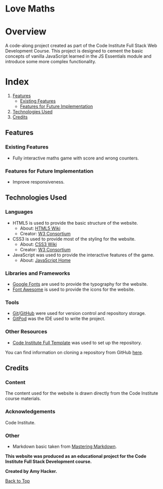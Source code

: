 # **Love Maths**

# Overview

A code-along project created as part of the Code Institute Full Stack Web Development Course.  This project is designed to cement the basic concepts of vanilla JavaScript learned in the JS Essentials module and introduce some more complex functionality.

# Index
1. [Features](#features)
    * [Existing Features](#existing-features)
    * [Features for Future Implementation](#features-for-future-implementation)
1. [Technologies Used](#technologies-used)
1. [Credits](#credits)

## Features

### **Existing Features**
* Fully interactive maths game with score and wrong counters.

### **Features for Future Implementation**
* Improve responsiveness.

## Technologies Used

### **Languages**
* HTML5 is used to provide the basic structure of the website.
  * About: [HTML5 Wiki](https://en.wikipedia.org/wiki/HTML5)
  * Creator: [W3 Consortium](https://www.w3.org/)
* CSS3 is used to provide most of the styling for the website.
  * About: [CSS3 Wiki](https://en.wikipedia.org/wiki/CSS)
  * Creator: [W3 Consortium](https://www.w3.org/)
* JavaScript was used to provide the interactive features of the game.
  * About: [JavaScript Home](https://www.javascript.com/)

### **Libraries and Frameworks**
* [Google Fonts](https://fonts.google.com/) are used to provide the typography for the website.
* [Font Awesome](https://fontawesome.com/) is used to provide the icons for the website.

### **Tools**
* [Git](https://git-scm.com/)/[GitHub](https://github.com/) were used for version control and repository storage.
* [GitPod](https://www.gitpod.io/) was the IDE used to write the project.

### **Other Resources**
* [Code Institute Full Template](https://github.com/Code-Institute-Org/gitpod-full-template) was used to set up the repository.

You can find information on cloning a repository from GitHub [here](https://docs.github.com/en/github/creating-cloning-and-archiving-repositories/cloning-a-repository).

## Credits

### **Content**
The content used for the website is drawn directly from the Code Institute course materials.

### **Acknowledgements**
Code Institute.

### **Other**
* Markdown basic taken from [Mastering Markdown](https://guides.github.com/features/mastering-markdown/).

**This website was produced as an educational project for the Code Institute Full Stack Development course.**

**Created by Amy Hacker.**

[Back to Top](#love-maths)
